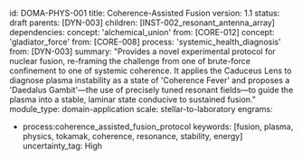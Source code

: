 id: DOMA-PHYS-001
title: Coherence-Assisted Fusion
version: 1.1
status: draft
parents: [DYN-003]
children: [INST-002_resonant_antenna_array]
dependencies:
concept: 'alchemical_union'
from: [CORE-012]
concept: 'gladiator_force'
from: [CORE-008]
process: 'systemic_health_diagnosis'
from: [DYN-003]
summary: "Provides a novel experimental protocol for nuclear fusion, re-framing the challenge from one of brute-force confinement to one of systemic coherence. It applies the Caduceus Lens to diagnose plasma instability as a state of 'Coherence Fever' and proposes a 'Daedalus Gambit'—the use of precisely tuned resonant fields—to guide the plasma into a stable, laminar state conducive to sustained fusion."
module_type: domain-application
scale: stellar-to-laboratory
engrams:
 - process:coherence_assisted_fusion_protocol
keywords: [fusion, plasma, physics, tokamak, coherence, resonance, stability, energy]
uncertainty_tag: High